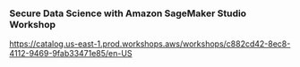 ### Secure Data Science with Amazon SageMaker Studio Workshop

https://catalog.us-east-1.prod.workshops.aws/workshops/c882cd42-8ec8-4112-9469-9fab33471e85/en-US
